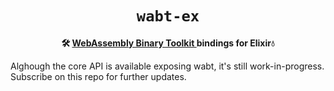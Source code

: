 <div align="center">
  <h1><code>wabt-ex</code></h1>

  <strong> 🛠️ <a href="https://github.com/WebAssembly/wabt">WebAssembly Binary Toolkit </a> bindings for Elixir💧</strong>

  <!-- <h3> -->
  <!--   <a href="https://hexdocs.pm/wabt">Docs</a> -->
  <!-- </h3> -->
  <!--  -->
</div>

Alghough the core API is available exposing wabt, it's still work-in-progress. Subscribe on this repo for further updates.

<!-- ## Installation -->
<!--  -->
<!-- You can add `wabt` to your list of dependencies in `mix.exs`: -->
<!--  -->
<!-- ```elixir -->
<!-- def deps do -->
<!--   [ -->
<!--     {:wabt, "~> 0.1.0"} -->
<!--   ] -->
<!-- end -->
<!-- ``` -->
